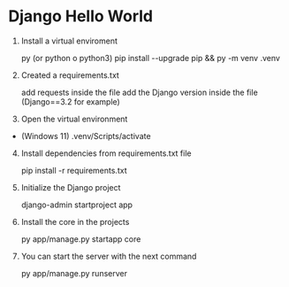 # Django Hello World

1. Install a virtual enviroment
    
    py (or python o python3) pip install --upgrade pip && 
    py -m venv .venv
    
2. Created a requirements.txt

    add requests inside the file
    add the Django version inside the file (Django==3.2 for example)
    
3. Open the virtual environment

  - (Windows 11)
    .venv/Scripts/activate
    
4. Install dependencies from requirements.txt file

    pip install -r requirements.txt
    
5. Initialize the Django project

    django-admin startproject app
    
6. Install the core in the projects

    py app/manage.py startapp core
    
7. You can start the server with the next command

    py app/manage.py runserver
